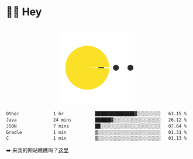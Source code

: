 
# 👋🏻 Hey
<div align="center">
	<br>
	<img src="https://raw.githubusercontent.com/Aniket965/Aniket965/master/pacman.svg?sanitize=true" width="200" height="200">
	<br>
</div>

<!--START_SECTION:waka-->

```txt
Other             1 hr            ███████████████▓░░░░░░░░░   63.15 %
Java              24 mins         ██████▓░░░░░░░░░░░░░░░░░░   26.12 %
JSON              7 mins          ██░░░░░░░░░░░░░░░░░░░░░░░   07.64 %
Gradle            1 min           ▒░░░░░░░░░░░░░░░░░░░░░░░░   01.31 %
C                 1 min           ▒░░░░░░░░░░░░░░░░░░░░░░░░   01.13 %
```

<!--END_SECTION:waka-->

 ➡️  来我的网站瞧瞧吗？[这里](https://www.shaolongfei.com)
